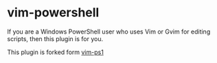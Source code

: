 # vim-powershell

If you are a Windows PowerShell user who uses Vim or Gvim for editing scripts, 
then this plugin is for you.

This plugin is forked form [vim-ps1](https://github.com/PProvost/vim-ps1)
